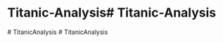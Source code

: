# Titanic-Analysis#   T i t a n i c - A n a l y s i s  
 #   T i t a n i c A n a l y s i s  
 #   T i t a n i c A n a l y s i s  
 